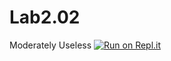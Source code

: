 # Lab2.02
Moderately Useless
[![Run on Repl.it](https://repl.it/badge/github/SomeAspy/Lab2.02)](https://repl.it/github/SomeAspy/Lab2.02)